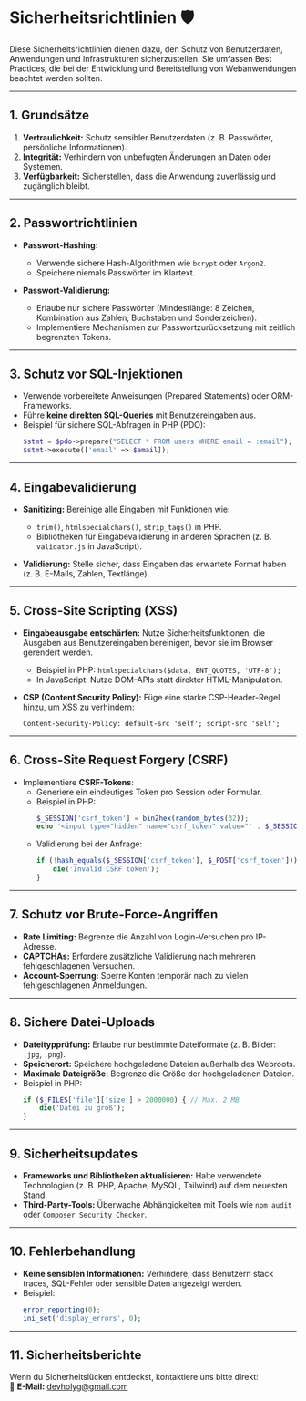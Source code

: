 # **Sicherheitsrichtlinien** 🛡️

Diese Sicherheitsrichtlinien dienen dazu, den Schutz von Benutzerdaten, Anwendungen und Infrastrukturen sicherzustellen. Sie umfassen Best Practices, die bei der Entwicklung und Bereitstellung von Webanwendungen beachtet werden sollten.

---

## **1. Grundsätze**

1. **Vertraulichkeit:** Schutz sensibler Benutzerdaten (z. B. Passwörter, persönliche Informationen).  
2. **Integrität:** Verhindern von unbefugten Änderungen an Daten oder Systemen.  
3. **Verfügbarkeit:** Sicherstellen, dass die Anwendung zuverlässig und zugänglich bleibt.

---

## **2. Passwortrichtlinien**
- **Passwort-Hashing:**  
  - Verwende sichere Hash-Algorithmen wie `bcrypt` oder `Argon2`.  
  - Speichere niemals Passwörter im Klartext.  

- **Passwort-Validierung:**  
  - Erlaube nur sichere Passwörter (Mindestlänge: 8 Zeichen, Kombination aus Zahlen, Buchstaben und Sonderzeichen).  
  - Implementiere Mechanismen zur Passwortzurücksetzung mit zeitlich begrenzten Tokens.  

---

## **3. Schutz vor SQL-Injektionen**
- Verwende vorbereitete Anweisungen (Prepared Statements) oder ORM-Frameworks.  
- Führe **keine direkten SQL-Queries** mit Benutzereingaben aus.  
- Beispiel für sichere SQL-Abfragen in PHP (PDO):
  ```php
  $stmt = $pdo->prepare("SELECT * FROM users WHERE email = :email");
  $stmt->execute(['email' => $email]);
  ```

---

## **4. Eingabevalidierung**
- **Sanitizing:** Bereinige alle Eingaben mit Funktionen wie:
  - `trim()`, `htmlspecialchars()`, `strip_tags()` in PHP.  
  - Bibliotheken für Eingabevalidierung in anderen Sprachen (z. B. `validator.js` in JavaScript).  

- **Validierung:** Stelle sicher, dass Eingaben das erwartete Format haben (z. B. E-Mails, Zahlen, Textlänge).

---

## **5. Cross-Site Scripting (XSS)**
- **Eingabeausgabe entschärfen:** Nutze Sicherheitsfunktionen, die Ausgaben aus Benutzereingaben bereinigen, bevor sie im Browser gerendert werden.  
  - Beispiel in PHP: `htmlspecialchars($data, ENT_QUOTES, 'UTF-8');`  
  - In JavaScript: Nutze DOM-APIs statt direkter HTML-Manipulation.  

- **CSP (Content Security Policy):** Füge eine starke CSP-Header-Regel hinzu, um XSS zu verhindern:
  ```http
  Content-Security-Policy: default-src 'self'; script-src 'self';
  ```

---

## **6. Cross-Site Request Forgery (CSRF)**
- Implementiere **CSRF-Tokens**:
  - Generiere ein eindeutiges Token pro Session oder Formular.  
  - Beispiel in PHP:
    ```php
    $_SESSION['csrf_token'] = bin2hex(random_bytes(32));
    echo '<input type="hidden" name="csrf_token" value="' . $_SESSION['csrf_token'] . '">';
    ```
  - Validierung bei der Anfrage:
    ```php
    if (!hash_equals($_SESSION['csrf_token'], $_POST['csrf_token'])) {
        die('Invalid CSRF token');
    }
    ```

---

## **7. Schutz vor Brute-Force-Angriffen**
- **Rate Limiting:** Begrenze die Anzahl von Login-Versuchen pro IP-Adresse.  
- **CAPTCHAs:** Erfordere zusätzliche Validierung nach mehreren fehlgeschlagenen Versuchen.  
- **Account-Sperrung:** Sperre Konten temporär nach zu vielen fehlgeschlagenen Anmeldungen.

---

## **8. Sichere Datei-Uploads**
- **Dateitypprüfung:** Erlaube nur bestimmte Dateiformate (z. B. Bilder: `.jpg`, `.png`).  
- **Speicherort:** Speichere hochgeladene Dateien außerhalb des Webroots.  
- **Maximale Dateigröße:** Begrenze die Größe der hochgeladenen Dateien.  
- Beispiel in PHP:
  ```php
  if ($_FILES['file']['size'] > 2000000) { // Max. 2 MB
      die('Datei zu groß');
  }
  ```

---

## **9. Sicherheitsupdates**
- **Frameworks und Bibliotheken aktualisieren:** Halte verwendete Technologien (z. B. PHP, Apache, MySQL, Tailwind) auf dem neuesten Stand.  
- **Third-Party-Tools:** Überwache Abhängigkeiten mit Tools wie `npm audit` oder `Composer Security Checker`.

---

## **10. Fehlerbehandlung**
- **Keine sensiblen Informationen:** Verhindere, dass Benutzern stack traces, SQL-Fehler oder sensible Daten angezeigt werden.  
- Beispiel:
  ```php
  error_reporting(0);
  ini_set('display_errors', 0);
  ```

---

## **11. Sicherheitsberichte**
Wenn du Sicherheitslücken entdeckst, kontaktiere uns bitte direkt:  
📧 **E-Mail:** devholyg@gmail.com
